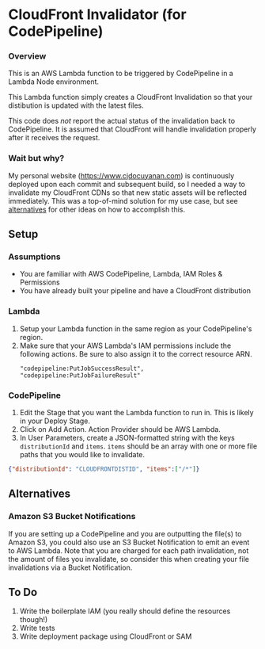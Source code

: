 # CloudFront Invalidator (for CodePipeline)
### Overview
This is an AWS Lambda function to be triggered by CodePipeline in a Lambda Node environment.

This Lambda function simply creates a CloudFront Invalidation so that your distibution is updated with the latest files.

This code does _not_ report the actual status of the invalidation back to CodePipeline. It is assumed that CloudFront will handle invalidation properly after it receives the request.

### Wait but why?
My personal website (https://www.cjdocuyanan.com) is continuously deployed upon each commit and subsequent build, so I needed a way to invalidate my CloudFront CDNs so that new static assets will be reflected immediately. This was a top-of-mind solution for my use case, but see [alternatives](#alternatives) for other ideas on how to accomplish this.

## Setup
### Assumptions
* You are familiar with AWS CodePipeline, Lambda, IAM Roles & Permissions
* You have already built your pipeline and have a CloudFront distribution

### Lambda
1. Setup your Lambda function in the same region as your CodePipeline's region.
2. Make sure that your AWS Lambda's IAM permissions include the following actions. Be sure to also assign it to the correct resource ARN.
    ````
    "codepipeline:PutJobSuccessResult",
    "codepipeline:PutJobFailureResult"
    ````
    
### CodePipeline
1. Edit the Stage that you want the Lambda function to run in. This is likely in your Deploy Stage.
2. Click on Add Action. Action Provider should be AWS Lambda.
3. In User Parameters, create a JSON-formatted string with the keys `distributionId` and `items`. `items` should be an array with one or more file paths that you would like to invalidate.
```json
{"distributionId": "CLOUDFRONTDISTID", "items":["/*"]}
```

## Alternatives
### Amazon S3 Bucket Notifications
If you are setting up a CodePipeline and you are outputting the file(s) to Amazon S3, you could also use an S3 Bucket Notification to emit an event to AWS Lambda. Note that you are charged for each path invalidation, not the amount of files you invalidate, so consider this when creating your file invalidations via a Bucket Notification.

## To Do
1. Write the boilerplate IAM (you really should define the resources though!)
2. Write tests
3. Write deployment package using CloudFront or SAM
